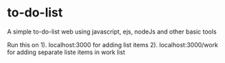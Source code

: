 # to-do-list

A simple to-do-list web using javascript, ejs, nodeJs and other basic tools 

Run this on 
1). localhost:3000 for adding list items 
2). localhost:3000/work for adding separate liste items in work list
